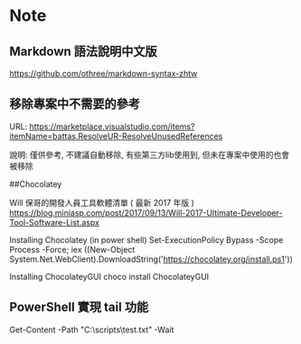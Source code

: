 # Note

## Markdown 語法說明中文版

https://github.com/othree/markdown-syntax-zhtw


## 移除專案中不需要的參考
URL:
https://marketplace.visualstudio.com/items?itemName=battas.ResolveUR-ResolveUnusedReferences

說明:
僅供參考, 不建議自動移除, 有些第三方lib使用到, 但未在專案中使用的也會被移除


##Chocolatey

Will 保哥的開發人員工具軟體清單 ( 最新 2017 年版 )
https://blog.miniasp.com/post/2017/09/13/Will-2017-Ultimate-Developer-Tool-Software-List.aspx

Installing Chocolatey (in power shell)
Set-ExecutionPolicy Bypass -Scope Process -Force; iex ((New-Object System.Net.WebClient).DownloadString('https://chocolatey.org/install.ps1'))

Installing ChocolateyGUI
choco install ChocolateyGUI

## PowerShell 實現 tail 功能
Get-Content -Path "C:\scripts\test.txt" -Wait